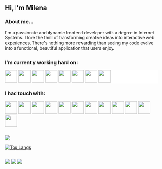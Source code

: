 ## Hi, I’m Milena

### About me...

I'm a passionate and dynamic frontend developer with a degree in Internet Systems. I love the thrill of transforming creative ideas into interactive web experiences. There's nothing more rewarding than seeing my code evolve into a functional, beautiful application that users enjoy.

##

### I’m currently working hard on:

<div style="background-color: white">
  <img width=40px height=40px   src="https://cdn.jsdelivr.net/gh/devicons/devicon/icons/javascript/javascript-original.svg" /> 
  <img width=40px height=40px   src="https://cdn.jsdelivr.net/gh/devicons/devicon/icons/css3/css3-original-wordmark.svg" /> 
  <img width=40px height=40px   src="https://cdn.jsdelivr.net/gh/devicons/devicon/icons/html5/html5-original.svg" />
  <img  width=40px height=40px  src="https://cdn.jsdelivr.net/gh/devicons/devicon/icons/react/react-original.svg" />
  <img width=40px height=40px src="https://cdn.jsdelivr.net/gh/devicons/devicon/icons/nextjs/nextjs-original-wordmark.svg" />
  <img  width=40px height=40px  src="https://cdn.jsdelivr.net/gh/devicons/devicon/icons/git/git-original-wordmark.svg" />
  <img width=40px height=40px   src="https://cdn.jsdelivr.net/gh/devicons/devicon/icons/nodejs/nodejs-original-wordmark.svg" /> 
  <img  width=40px height=40px  src="https://cdn.jsdelivr.net/gh/devicons/devicon/icons/typescript/typescript-original.svg" />
</div>

### I had touch with:
<div>
  <img width=40px height=40px src="https://cdn.jsdelivr.net/gh/devicons/devicon/icons/bootstrap/bootstrap-original-wordmark.svg" />               
  <img  width=40px height=40px  src="https://cdn.jsdelivr.net/gh/devicons/devicon/icons/eslint/eslint-original.svg" />
  <img width=40px height=40px   src="https://cdn.jsdelivr.net/gh/devicons/devicon/icons/express/express-original-wordmark.svg" /> 
  <img  width=40px height=40px  src="https://cdn.jsdelivr.net/gh/devicons/devicon/icons/figma/figma-original.svg" />        
  <img width=40px height=40px   src="https://cdn.jsdelivr.net/gh/devicons/devicon/icons/graphql/graphql-plain-wordmark.svg" />        
  <img width=40px height=40px   src="https://cdn.jsdelivr.net/gh/devicons/devicon/icons/mongodb/mongodb-original-wordmark.svg" />       
  <img width=40px height=40px   src="https://cdn.jsdelivr.net/gh/devicons/devicon/icons/mysql/mysql-original-wordmark.svg" />
  <img width=40px height=40px   src="https://cdn.jsdelivr.net/gh/devicons/devicon/icons/npm/npm-original-wordmark.svg" />        
  <img width=40px height=40px   src="https://cdn.jsdelivr.net/gh/devicons/devicon/icons/postgresql/postgresql-original-wordmark.svg" /> 
  <img  width=40px height=40px  src="https://cdn.jsdelivr.net/gh/devicons/devicon/icons/python/python-original.svg" />   
  <img  width=40px height=40px  src="https://cdn.jsdelivr.net/gh/devicons/devicon/icons/visualstudio/visualstudio-plain-wordmark.svg" />
  <img  width=40px height=40px  src="https://cdn.jsdelivr.net/gh/devicons/devicon/icons/sass/sass-original.svg" />
</div>

 ##
 
<picture>
<source
  srcset="https://github-readme-stats.vercel.app/api?username=milena-juliao&show_icons=true&theme=radical"
  media="(prefers-color-scheme: dark)"
  width=450px
/>
<img src="https://github-readme-stats.vercel.app/api?username=milena-juliao&show_icons=true" />
</picture>

[![Top Langs](https://github-readme-stats.vercel.app/api/top-langs/?username=milena-juliao&layout=compact&theme=radical&card_width=450px)](https://github.com/anuraghazra/github-readme-stats)
  
  ##
 
<div> 
  <a href="https://instagram.com/milena_juliao" target="_blank"><img src="https://img.shields.io/badge/-Instagram-%23E4405F?style=for-the-badge&logo=instagram&logoColor=white" target="_blank"></a>
  <a href = "mailto:milenadjuliao@gmail.com"><img src="https://img.shields.io/badge/-Gmail-%23333?style=for-the-badge&logo=gmail&logoColor=white" target="_blank"></a>
  <a href="https://www.linkedin.com/in/milenajuliao/" target="_blank"><img src="https://img.shields.io/badge/-LinkedIn-%230077B5?style=for-the-badge&logo=linkedin&logoColor=white" target="_blank"></a> 
  
</div>
